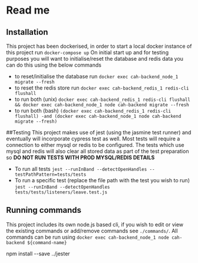 # Read me
## Installation
This project has been dockerised, in order to start a local docker instance of this project run ``docker-compose up``
On initial start up and for testing purposes you will want to initialise/reset the database and redis data you can do this using the below commands 
- to reset/initialise the database run ``docker exec cah-backend_node_1 migrate --fresh``
- to reset the redis store run ``docker exec cah-backend_redis_1 redis-cli flushall``
- to run both (unix)  ``docker exec cah-backend_redis_1 redis-cli flushall && docker exec cah-backend_node_1 node cah-backend migrate --fresh``
- to run both (bash)  ``(docker exec cah-backend_redis_1 redis-cli flushall) -and (docker exec cah-backend_node_1 node cah-backend migrate --fresh)``

##Testing
This project makes use of jest (using the jasmine test runner) and eventually will incorporate cypress test as well. Most tests will require a connection to either mysql or redis to be configured.
The tests which use mysql and redis will also clear all stored data as part of the test preparation so **DO NOT RUN TESTS WITH PROD MYSQL/REDIS DETAILS** 
- To run all tests ``jest --runInBand --detectOpenHandles --testPathPattern=tests/tests``
- To run a specific test (replace the file path with the test you wish to run) ``jest --runInBand --detectOpenHandles tests/tests/listeners/leave.test.js``

## Running commands
This project includes its own node.js based cli, if you wish to edit or view the existing commands or add/remove commands see ``./commands/``. All commands can be run using ``docker exec cah-backend_node_1 node cah-backend ${command-name}``


npm install --save ../jester